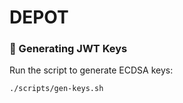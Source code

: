 # DEPOT

### 🔐 Generating JWT Keys

Run the script to generate ECDSA keys:

```bash
./scripts/gen-keys.sh



